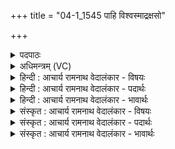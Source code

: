 +++
title = "04-1_1545 पाहि विश्वस्माद्रक्षसो"

+++
<details><summary>पदपाठः</summary>

पा꣣हि꣢। वि꣡श्व꣢꣯स्मात्। र꣣क्ष꣡सः꣢। अ꣡रा꣢꣯व्णः। अ। रा꣣व्णः। प्र꣢। स्म꣣। वा꣡जे꣢꣯षु। नः꣣। अव। त्वा꣢म्। इत्। हि। ने꣡दि꣢꣯ष्ठम्। दे꣣व꣡ता꣢तये। आ꣣पि꣢म्। न꣡क्षा꣢꣯महे। वृ꣡धे꣢꣯। १५४५।
</details>

<details><summary>अधिमन्त्रम् (VC)</summary>

- अग्निः
- भर्गः प्रागाथः
- बार्हतः प्रगाथः (विषमा बृहती, समा सतोबृहती)
- पञ्चमः
</details>

<details><summary>हिन्दी : आचार्य रामनाथ वेदालंकार - विषयः</summary>

आगे फिर आचार्य को कहा जा रहा है।
</details>

<details><summary>हिन्दी : आचार्य रामनाथ वेदालंकार - पदार्थः</summary>

पदार्थान्वय -  हे अग्ने ! हे विद्वान् आचार्य ! आप (विश्वस्मात्) सब (अराव्णः) अदानशील,स्वार्थपरायण (रक्षसः) राक्षस-भाव से (पाहि) हमें बचाओ, (वाजेषु) देवासुरसङ्ग्रामों में (नः) हमारी (प्र अव स्म) रक्षा करो। (त्वाम् इत् हि) आपको ही हम (देवतातये) दिव्य गुणों की प्राप्ति के लिए और (वृधे) आगे बढ़ने के लिए (नेदिष्ठम्) सबसे अधिक निकट के (आपिम्) बन्धुरूप में (नक्षामहे) प्राप्त करते हैं ॥२॥
</details>

<details><summary>हिन्दी : आचार्य रामनाथ वेदालंकार - भावार्थः</summary>

भावार्थ -  आचार्य का यह कर्तव्य है कि वह शिष्यों की अन्तरात्मा में होनेवाले देवासुरसङ्ग्रामों में दिव्यभावों की विजय के लिए सहायक हो और स्वार्थ-वृत्तियों को विनष्ट करके परोपकार की वृत्तियाँ उत्पन्न करे ॥२॥ इस खण्ड में परमात्मा और आचार्य के विषयों का वर्णन होने से इस खण्ड की पूर्व खण्ड के साथ सङ्गति है ॥ पन्द्रहवें अध्याय में प्रथम खण्ड समाप्त ॥
</details>

<details><summary>संस्कृत : आचार्य रामनाथ वेदालंकार - विषयः</summary>

अथ पुनरप्याचार्य उच्यते।
</details>

<details><summary>संस्कृत : आचार्य रामनाथ वेदालंकार - पदार्थः</summary>

पदार्थान्वय -  हे अग्ने ! हे विद्वन् आचार्य ! त्वम् (विश्वस्मात्) सर्वस्मात् (अराव्णः) अदानशीलात् स्वार्थपरायणात् (रक्षसः) राक्षसात्,अस्मान् (पाहि) रक्ष, (वाजेषु) देवासुरसङ्ग्रामेषु (नः) अस्मान् (प्र अव स्म) प्ररक्ष। (त्वाम् इत् हि) त्वामेव खलु वयम् (देवतातये) दिव्यगुणप्राप्तये (वृधे) उन्नत्यै च (नेदिष्ठम) निकटतमम् (आपिम्) बन्धुम् (नक्षामहे) प्राप्नुमः[नक्षतिर्व्याप्तिकर्मा। निघं० २।१८]॥२॥
</details>

<details><summary>संस्कृत : आचार्य रामनाथ वेदालंकार - भावार्थः</summary>

भावार्थ -  आचार्यस्येदं कर्तव्यं यत् स शिष्याणामन्तरात्मं जायमानेषु देवासुरसंग्रामेषु दिव्यभावानां विजयाय सहायको भवेत्, स्वार्थवृत्तीश्च विनाश्य परोपकारवृत्तीर्जनयेत् ॥२॥ अस्मिन् खण्डे परमात्मन आचार्यस्य च विषयाणां वर्णनादेतत्खण्डस्य पूर्वखण्डेन सङ्गतिरस्ति ॥
</details>